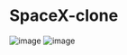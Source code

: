 # SpaceX-clone
![image](https://user-images.githubusercontent.com/84263933/195363506-f47c04e9-8362-4224-95c6-e8550ff2c92c.png)
![image](https://user-images.githubusercontent.com/84263933/195363662-48c12fb3-5695-4bf9-b839-f99c6e0d8312.png)
